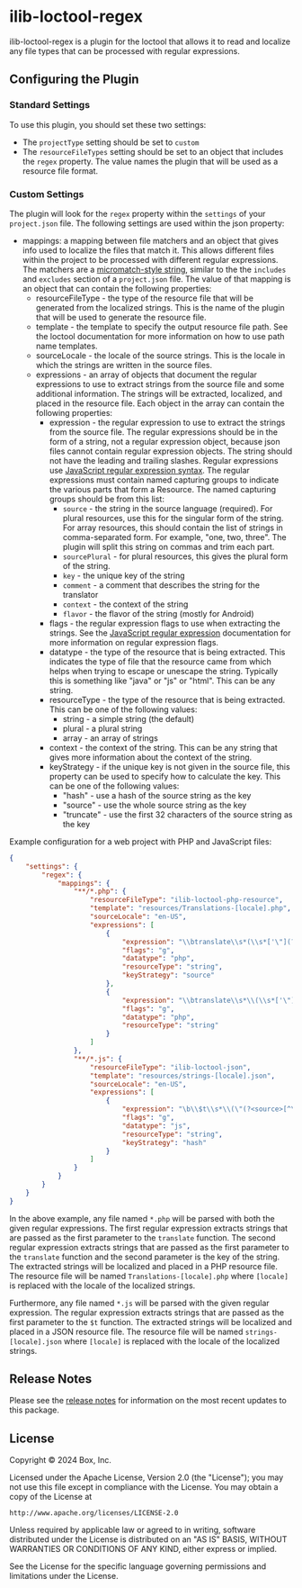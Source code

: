 # ilib-loctool-regex

ilib-loctool-regex is a plugin for the loctool that
allows it to read and localize any file types that can be processed
with regular expressions.

## Configuring the Plugin

### Standard Settings

To use this plugin, you should set these two settings:

- The `projectType` setting should be set to `custom`
- The `resourceFileTypes` setting should be set to an object that
  includes the `regex` property. The value names the plugin
  that will be used as a resource file format.

### Custom Settings

The plugin will look for the `regex` property within the `settings`
of your `project.json` file. The following settings are
used within the json property:

- mappings: a mapping between file matchers and an object that gives
  info used to localize the files that match it. This allows different
  files within the project to be processed with different regular
  expressions. The matchers are
  a [micromatch-style string](https://www.npmjs.com/package/micromatch),
  similar to the the `includes` and `excludes` section of a
  `project.json` file. The value of that mapping is an object that
  can contain the following properties:
    - resourceFileType - the type of the resource file that will be
      generated from the localized strings. This is the name of the
      plugin that will be used to generate the resource file.
    - template - the template to specify the output resource file
      path. See the loctool documentation for more information on
      how to use path name templates.
    - sourceLocale - the locale of the source strings. This is the
      locale in which the strings are written in the source files.
    - expressions - an array of objects that document the regular
      expressions to use to extract strings from the source file
      and some additional information. The strings
      will be extracted, localized, and placed in the resource file.
      Each object in the array can contain the following properties:
        - expression - the regular expression to use to extract the
          strings from the source file. The regular expressions should
          be in the form of a string, not a regular expression object,
          because json files cannot contain regular expression objects.
          The string should not have the leading and trailing slashes.
          Regular expressions use [JavaScript regular expression
          syntax](https://developer.mozilla.org/en-US/docs/Web/JavaScript/Guide/Regular_expressions).
          The regular expressions must contain named capturing groups to
          indicate the various parts that form a Resource. The named
          capturing groups should be from this list:
            - `source` - the string in the source language (required). For
              plural resources, use this for the singular form of the string.
              For array resources, this should contain the list of strings
              in comma-separated form. For example, "one, two, three". The
              plugin will split this string on commas and trim each part.
            - `sourcePlural` - for plural resources, this gives the plural
              form of the string.
            - `key` - the unique key of the string
            - `comment` - a comment that describes the string for the
              translator
            - `context` - the context of the string
            - `flavor` - the flavor of the string (mostly for Android)
        - flags - the regular expression flags to use when extracting
          the strings. See the [JavaScript regular expression](https://developer.mozilla.org/en-US/docs/Web/JavaScript/Guide/Regular_expressions)
          documentation for more information on regular expression flags.
        - datatype - the type of the resource that is being extracted.
          This indicates the type of file that the resource came from which
          helps when trying to escape or unescape the string. Typically this
          is something like "java" or "js" or "html". This can be any string.
        - resourceType - the type of the resource that is being extracted.
          This can be one of the following values:
            - string - a simple string (the default)
            - plural - a plural string
            - array - an array of strings
        - context - the context of the string. This can be any string
          that gives more information about the context of the string.
        - keyStrategy - if the unique key is not given in the source
          file, this property can be used to specify how to calculate
          the key. This can be one of the following values:
            - "hash" - use a hash of the source string as the key
            - "source" - use the whole source string as the key
            - "truncate" - use the first 32 characters of the source
              string as the key

Example configuration for a web project with PHP and JavaScript files:

```json
{
    "settings": {
        "regex": {
            "mappings": {
                "**/*.php": {
                    "resourceFileType": "ilib-loctool-php-resource",
                    "template": "resources/Translations-[locale].php",
                    "sourceLocale": "en-US",
                    "expressions": [
                        {
                            "expression": "\\btranslate\\s*(\\s*['\"](?<source>[^'\"]*)['\"]\\s*\\)",
                            "flags": "g",
                            "datatype": "php",
                            "resourceType": "string",
                            "keyStrategy": "source"
                        },
                        {
                            "expression": "\\btranslate\\s*\\(\\s*['\"](?<source>[^'\"]*)['\"]\\s*,\\s*['\"](?<key>[^'\"]*)['\"]\\s*\\)",
                            "flags": "g",
                            "datatype": "php",
                            "resourceType": "string"
                        }
                    ]
                },
                "**/*.js": {
                    "resourceFileType": "ilib-loctool-json",
                    "template": "resources/strings-[locale].json",
                    "sourceLocale": "en-US",
                    "expressions": [
                        {
                            "expression": "\b\\$t\\s*\\(\"(?<source>[^\"]*)\"\\)",
                            "flags": "g",
                            "datatype": "js",
                            "resourceType": "string",
                            "keyStrategy": "hash"
                        }
                    ]
                }
            }
        }
    }
}
```

In the above example, any file named `*.php` will be parsed with both the
given regular expressions. The first regular expression extracts strings
that are passed as the first parameter to the `translate` function. The
second regular expression extracts strings that are passed as the first
parameter to the `translate` function and the second parameter is the
key of the string. The extracted strings will be localized and placed in
a PHP resource file. The resource file will be named `Translations-[locale].php`
where `[locale]` is replaced with the locale of the localized strings.

Furthermore, any file named `*.js` will be parsed with the given regular
expression. The regular expression extracts strings that are passed as
the first parameter to the `$t` function. The extracted strings will be
localized and placed in a JSON resource file. The resource file will be
named `strings-[locale].json` where `[locale]` is replaced with the locale
of the localized strings.

## Release Notes

Please see the [release notes](./CHANGELOG.md) for information on the
most recent updates to this package.

## License

Copyright © 2024 Box, Inc.

Licensed under the Apache License, Version 2.0 (the "License");
you may not use this file except in compliance with the License.
You may obtain a copy of the License at

    http://www.apache.org/licenses/LICENSE-2.0

Unless required by applicable law or agreed to in writing, software
distributed under the License is distributed on an "AS IS" BASIS,
WITHOUT WARRANTIES OR CONDITIONS OF ANY KIND, either express or implied.

See the License for the specific language governing permissions and
limitations under the License.
